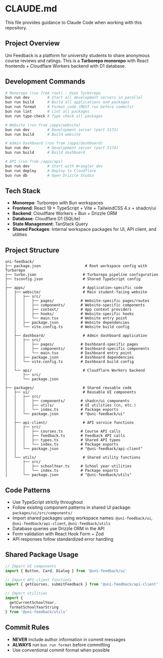 # CLAUDE.md

This file provides guidance to Claude Code when working with this repository.

## Project Overview

Uni Feedback is a platform for university students to share anonymous course reviews and ratings. This is a **Turborepo monorepo** with React frontends + Cloudflare Workers backend with D1 database.

## Development Commands

```bash
# Monorepo (run from root) - Uses Turborepo
bun run dev        # Start all development servers in parallel
bun run build      # Build all applications and packages
bun run format     # Format code (MUST run before commits)
bun run lint       # Lint all packages
bun run type-check # Type check all packages

# Website (run from /apps/website)
bun run dev        # Development server (port 5173)
bun run build      # Build website

# Admin Dashboard (run from /apps/dashboard)
bun run dev        # Development server (port 5174)
bun run build      # Build dashboard

# API (run from /apps/api)
bun run dev        # Start with Wrangler dev
bun run deploy     # Deploy to Cloudflare
bun run db         # Open Drizzle Studio
```

## Tech Stack

- **Monorepo**: Turborepo with Bun workspaces
- **Frontend**: React 19 + TypeScript + Vite + TailwindCSS 4.x + shadcn/ui
- **Backend**: Cloudflare Workers + Bun + Drizzle ORM
- **Database**: Cloudflare D1 (SQLite)
- **State Management**: TanStack Query
- **Shared Packages**: Internal workspace packages for UI, API client, and utilities

## Project Structure

```
uni-feedback/
├── package.json                    # Root workspace config with Turborepo
├── turbo.json                     # Turborepo pipeline configuration
├── tsconfig.json                  # Shared TypeScript config
│
├── apps/                          # Application-specific code
│   ├── website/                   # Main student-facing website
│   │   ├── src/
│   │   │   ├── pages/            # Website-specific pages/routes
│   │   │   ├── components/       # Website-specific components
│   │   │   ├── context/          # App context providers
│   │   │   ├── hooks/            # Website-specific hooks
│   │   │   └── main.tsx          # Website entry point
│   │   ├── package.json          # Website dependencies
│   │   └── vite.config.ts        # Website build config
│   │
│   ├── dashboard/                 # Admin dashboard application
│   │   ├── src/
│   │   │   ├── pages/            # Dashboard-specific pages
│   │   │   ├── components/       # Dashboard-specific components
│   │   │   └── main.tsx          # Dashboard entry point
│   │   ├── package.json          # Dashboard dependencies
│   │   └── vite.config.ts        # Dashboard build config
│   │
│   └── api/                       # Cloudflare Workers backend
│       ├── src/
│       └── package.json
│
├── packages/                      # Shared reusable code
│   ├── ui/                        # Reusable UI components
│   │   ├── src/
│   │   │   ├── components/       # shadcn/ui components
│   │   │   ├── utils/            # UI utilities (cn, etc.)
│   │   │   └── index.ts          # Package exports
│   │   └── package.json          # "@uni-feedback/ui"
│   │
│   ├── api-client/                # API service functions
│   │   ├── src/
│   │   │   ├── courses.ts        # Course API calls
│   │   │   ├── feedback.ts       # Feedback API calls
│   │   │   ├── types.ts          # Shared API types
│   │   │   └── index.ts          # Package exports
│   │   └── package.json          # "@uni-feedback/api-client"
│   │
│   └── utils/                     # Shared utility functions
│       ├── src/
│       │   ├── schoolYear.ts     # School year utilities
│       │   └── index.ts          # Package exports
│       └── package.json          # "@uni-feedback/utils"
```

## Code Patterns

- Use TypeScript strictly throughout
- Follow existing component patterns in shared UI package: `packages/ui/src/components/`
- Import shared packages using workspace names: `@uni-feedback/ui`, `@uni-feedback/api-client`, `@uni-feedback/utils`
- Database queries use Drizzle ORM in the API
- Form validation with React Hook Form + Zod
- API responses follow standardized error handling

## Shared Package Usage

```typescript
// Import UI components
import { Button, Card, Dialog } from '@uni-feedback/ui'

// Import API client functions
import { getCourses, submitFeedback } from '@uni-feedback/api-client'

// Import utilities
import {
  getCurrentSchoolYear,
  formatSchoolYearString
} from '@uni-feedback/utils'
```

## Commit Rules

- **NEVER** include author information in commit messages
- **ALWAYS** run `bun run format` before committing
- Use conventional commit format when possible
